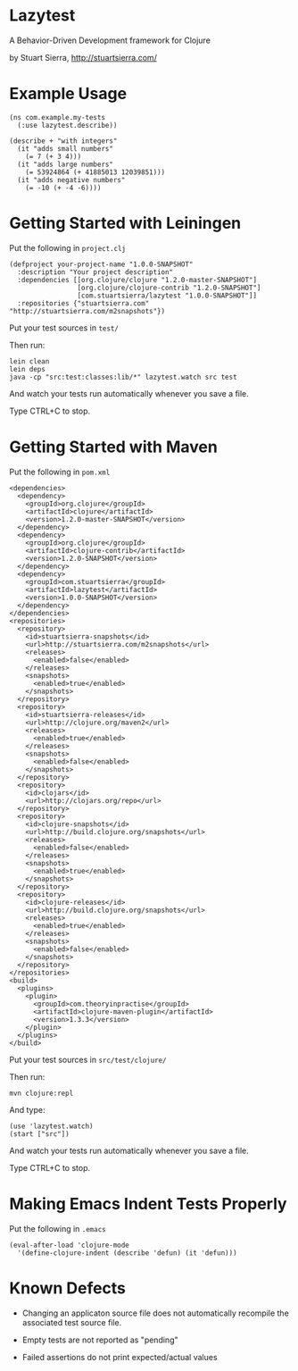 Lazytest
========

A Behavior-Driven Development framework for Clojure

by Stuart Sierra, http://stuartsierra.com/


Example Usage
=============

    (ns com.example.my-tests
      (:use lazytest.describe))

    (describe + "with integers"
      (it "adds small numbers"
        (= 7 (+ 3 4)))
      (it "adds large numbers"
        (= 53924864 (+ 41885013 12039851)))
      (it "adds negative numbers"
        (= -10 (+ -4 -6))))



Getting Started with Leiningen
==============================

Put the following in `project.clj`

    (defproject your-project-name "1.0.0-SNAPSHOT"
      :description "Your project description"
      :dependencies [[org.clojure/clojure "1.2.0-master-SNAPSHOT"]
                     [org.clojure/clojure-contrib "1.2.0-SNAPSHOT"]
                     [com.stuartsierra/lazytest "1.0.0-SNAPSHOT"]]
      :repositories {"stuartsierra.com" "http://stuartsierra.com/m2snapshots"})

Put your test sources in `test/`

Then run:

    lein clean
    lein deps
    java -cp "src:test:classes:lib/*" lazytest.watch src test

And watch your tests run automatically whenever you save a file.

Type CTRL+C to stop.



Getting Started with Maven
==========================

Put the following in `pom.xml`

    <dependencies>
      <dependency>
        <groupId>org.clojure</groupId>
        <artifactId>clojure</artifactId>
        <version>1.2.0-master-SNAPSHOT</version>
      </dependency>
      <dependency>
        <groupId>org.clojure</groupId>
        <artifactId>clojure-contrib</artifactId>
        <version>1.2.0-SNAPSHOT</version>
      </dependency>
      <dependency>
        <groupId>com.stuartsierra</groupId>
        <artifactId>lazytest</artifactId>
        <version>1.0.0-SNAPSHOT</version>
      </dependency>
    </dependencies>
    <repositories>
      <repository>
        <id>stuartsierra-snapshots</id>
        <url>http://stuartsierra.com/m2snapshots</url>
        <releases>
          <enabled>false</enabled>
        </releases>
        <snapshots>
          <enabled>true</enabled>
        </snapshots>
      </repository>
      <repository>
        <id>stuartsierra-releases</id>
        <url>http://clojure.org/maven2</url>
        <releases>
          <enabled>true</enabled>
        </releases>
        <snapshots>
          <enabled>false</enabled>
        </snapshots>
      </repository>
      <repository>
        <id>clojars</id>
        <url>http://clojars.org/repo</url>
      </repository>
      <repository>
        <id>clojure-snapshots</id>
        <url>http://build.clojure.org/snapshots</url>
        <releases>
          <enabled>false</enabled>
        </releases>
        <snapshots>
          <enabled>true</enabled>
        </snapshots>
      </repository>
      <repository>
        <id>clojure-releases</id>
        <url>http://build.clojure.org/snapshots</url>
        <releases>
          <enabled>true</enabled>
        </releases>
        <snapshots>
          <enabled>false</enabled>
        </snapshots>
      </repository>
    </repositories>
    <build>
      <plugins>
        <plugin>
          <groupId>com.theoryinpractise</groupId>
          <artifactId>clojure-maven-plugin</artifactId>
          <version>1.3.3</version>
        </plugin>
      </plugins>
    </build>

Put your test sources in `src/test/clojure/`

Then run:

    mvn clojure:repl

And type:

    (use 'lazytest.watch)
    (start ["src"])

And watch your tests run automatically whenever you save a file.

Type CTRL+C to stop.



Making Emacs Indent Tests Properly
==================================

Put the following in `.emacs`

    (eval-after-load 'clojure-mode
      '(define-clojure-indent (describe 'defun) (it 'defun)))



Known Defects
=============

* Changing an applicaton source file does not automatically recompile
  the associated test source file.

* Empty tests are not reported as "pending"

* Failed assertions do not print expected/actual values
